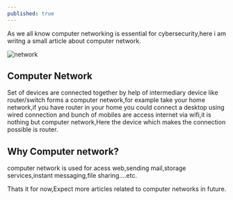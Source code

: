 ```yaml
---
published: true
---
```

As we all know computer networking is essential for cybersecurity,here i am writng a small article about computer network.

![network](/images/IMG_20230403_183931.jpg)

## Computer Network
Set of devices are connected together by help of intermediary device like router/switch  forms a computer network,for example take your home network,if you have router in your home you could connect a desktop using wired connection and bunch of mobiles are access internet via wifi,it is nothing but computer network,Here the device which makes the connection possible is router.

## Why Computer network?
computer network is used for acess web,sending mail,storage services,instant messaging,file sharing….etc.

Thats it for now,Expect more articles related to computer networks in future.


